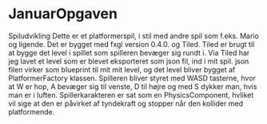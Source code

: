 # JanuarOpgaven
Spiludvikling
Dette er et platformerspil, i stil med andre spil som f.eks. Mario og ligende.
Det er bygget med fxgl version 0.4.0. og Tiled.
Tiled er brugt til at bygge det level i spillet som spilleren bevæger sig rundt i.
Via Tiled har jeg lavet et level som er blevet eksporteret som json fil, ind i mit spil.
json filen virker som blueprint til mit mit level, og det level bliver bygget af PlatformerFactory klassen.
Spilleren bliver styret med WASD tasterne, hvor at W er hop, A bevæger sig til venste, D til højre og med S dykker man, hvis man er i luften. 
Spillerkarakteren er sat som en PhysicsComponent, hvliket vil sige at den er påvirket af tyndekraft og stopper når den kollider med platformende.
